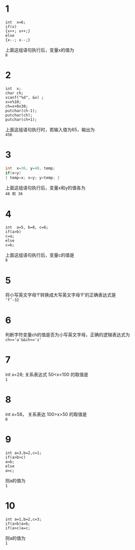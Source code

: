 # 1
```
int  x=6;
if(x)
{x++; x++;}
else
{x--; x--;}
```
上面这组语句执行后，变量x的值为  
`8`
# 2
```
int  x;
char ch;
scanf("%d", &x) ;
x=x%10;
ch=x+0x30;
putchar(ch-1);
putchar(ch);
putchar(ch+1);
```
上面这组语句执行时，若输入值为65，输出为  
`456`
# 3
```c
int  x=36, y=48, temp;
if(x<y)
{ temp=x; x=y; y=temp; }
```
上面这组语句执行后，变量x和y的值各为  
`48 和 36`
# 4
```
int  a=5, b=8, c=6;
if(a>b)
c=a;
else
c=b;
```
上面这组语句执行后，变量c的值是  
`8`
# 5
将小写英文字母‘f’转换成大写英文字母‘F’的正确表达式是  
`‘f’-32`
# 6
判断字符变量ch的值是否为小写英文字母，正确的逻辑表达式为  
`ch>='a'&&ch<='z'`
# 7
int x=28;
关系表达式 50<x<100 的取值是  
`1`
# 8
int x=58，
关系表达 100>x>50 的取值是  
`0`
# 9
```
int a=3,b=2,c=1;
if(a>b>c)
a=b;
else
a=c;
```
则a的值为  
`1`
# 10
```
int a=1,b=2,c=3;
if(a>b)a=b;
if(a>c)a=c;
```
则a的值为  
`1`